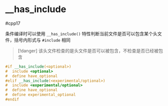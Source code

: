 # __has_include

#cpp17

条件编译时可以使用 `__has_include()` 特性判断当前文件是否可以包含某个头文件，括号内形式与 `#include` 相同

> [!danger] 该头文件检查的是头文件是否可以被包含，不检查是否已经被包含

```c++
#if __has_include(<optional>)
#  include <optional>
#  define have_optional
#elif __has_include(<experimental/optional>)
#  include <experimental/optional>
#  define have_optional
#  define experimental_optional
#endif
```
